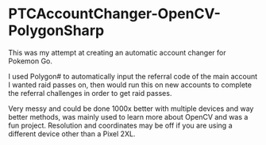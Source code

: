 # PTCAccountChanger-OpenCV-PolygonSharp
 This was my attempt at creating an automatic account changer for Pokemon Go. 
 
 I used Polygon# to automatically input the referral code of the main account I wanted raid passes on, then would run this on new accounts to complete the referral challenges in order to get raid passes. 
 
 Very messy and could be done 1000x better with multiple devices and way better methods, was mainly used to learn more about OpenCV and was a fun project. Resolution and coordinates may be off if you are using a different device other than a Pixel 2XL.
